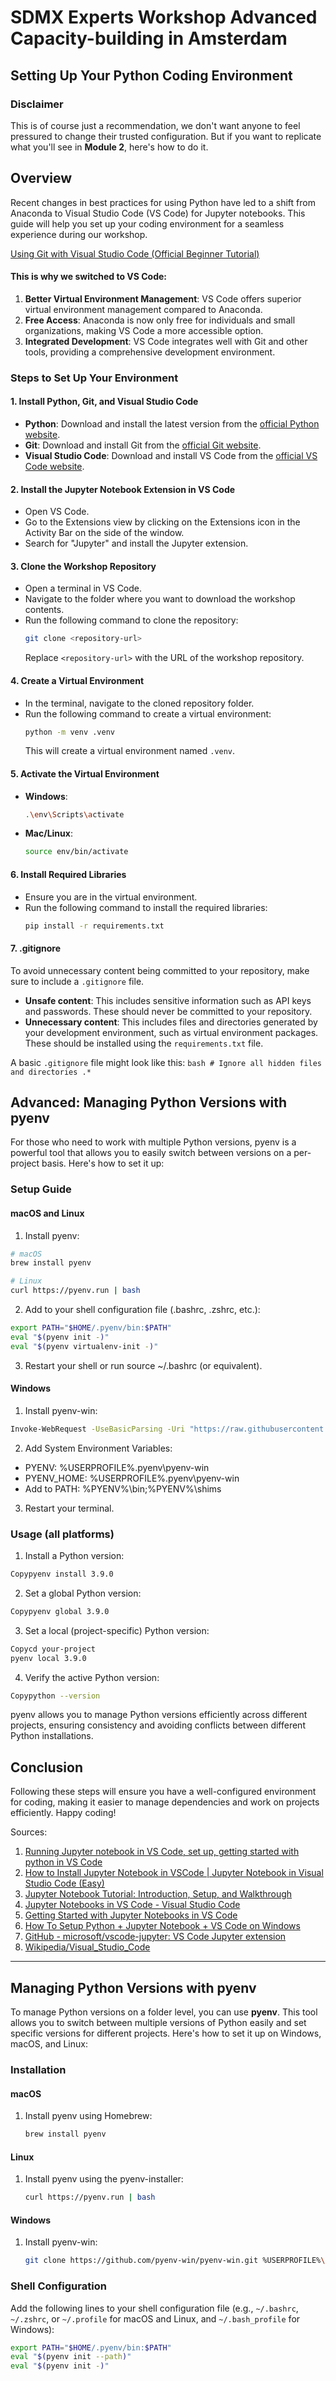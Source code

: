 # SDMX Experts Workshop Advanced Capacity-building in Amsterdam 



## Setting Up Your Python Coding Environment
### Disclaimer
This is of course just a recommendation, we don't want anyone to feel pressured to change their trusted configuration. But if you want to replicate what you'll see in **Module 2**, here's how to do it.
  


## Overview
Recent changes in best practices for using Python have led to a shift from Anaconda to Visual Studio Code (VS Code) for Jupyter notebooks. This guide will help you set up your coding environment for a seamless experience during our workshop.

[Using Git with Visual Studio Code (Official Beginner Tutorial)](https://www.youtube.com/watch?v=i_23KUAEtUM&ab_channel=VisualStudioCode)

#### This is why we switched to VS Code:
1. **Better Virtual Environment Management**: VS Code offers superior virtual environment management compared to Anaconda.
2. **Free Access**: Anaconda is now only free for individuals and small organizations, making VS Code a more accessible option.
3. **Integrated Development**: VS Code integrates well with Git and other tools, providing a comprehensive development environment.

### Steps to Set Up Your Environment

#### 1. Install Python, Git, and Visual Studio Code
- **Python**: Download and install the latest version from the [official Python website](https://www.python.org/downloads/).
- **Git**: Download and install Git from the [official Git website](https://git-scm.com/downloads).
- **Visual Studio Code**: Download and install VS Code from the [official VS Code website](https://code.visualstudio.com/).

#### 2. Install the Jupyter Notebook Extension in VS Code
- Open VS Code.
- Go to the Extensions view by clicking on the Extensions icon in the Activity Bar on the side of the window.
- Search for "Jupyter" and install the Jupyter extension.

#### 3. Clone the Workshop Repository
- Open a terminal in VS Code.
- Navigate to the folder where you want to download the workshop contents.
- Run the following command to clone the repository:
  ```bash
  git clone <repository-url>
  ```
  Replace `<repository-url>` with the URL of the workshop repository.

#### 4. Create a Virtual Environment
- In the terminal, navigate to the cloned repository folder.
- Run the following command to create a virtual environment:
  ```bash
  python -m venv .venv
  ```
  This will create a virtual environment named `.venv`.

#### 5. Activate the Virtual Environment
- **Windows**:
  ```bash
  .\env\Scripts\activate
  ```
- **Mac/Linux**:
  ```bash
  source env/bin/activate
  ```

#### 6. Install Required Libraries
- Ensure you are in the virtual environment.
- Run the following command to install the required libraries:
  ```bash
  pip install -r requirements.txt
  ```
  
#### 7. .gitignore
To avoid unnecessary content being committed to your repository, make sure to include a `.gitignore` file.

- **Unsafe content**: This includes sensitive information such as API keys and passwords. These should never be committed to your repository.
- **Unnecessary content**: This includes files and directories generated by your development environment, such as virtual environment packages. These should be installed using the `requirements.txt` file.

A basic `.gitignore` file might look like this:
    ```bash
    # Ignore all hidden files and directories
    .*
    ```


## Advanced: Managing Python Versions with pyenv
For those who need to work with multiple Python versions, pyenv is a powerful tool that allows you to easily switch between versions on a per-project basis. Here's how to set it up:

### Setup Guide
#### macOS and Linux

1. Install pyenv:
```bash
# macOS
brew install pyenv

# Linux
curl https://pyenv.run | bash
```

2. Add to your shell configuration file (.bashrc, .zshrc, etc.):
```bash
export PATH="$HOME/.pyenv/bin:$PATH"
eval "$(pyenv init -)"
eval "$(pyenv virtualenv-init -)"
```

3. Restart your shell or run source ~/.bashrc (or equivalent).

#### Windows

1. Install pyenv-win:
```bash
Invoke-WebRequest -UseBasicParsing -Uri "https://raw.githubusercontent.com/pyenv-win/pyenv-win/master/pyenv-win/install-pyenv-win.ps1" -OutFile "./install-pyenv-win.ps1"; &"./install-pyenv-win.ps1"
```

2. Add System Environment Variables:

 - PYENV: %USERPROFILE%\.pyenv\pyenv-win
 - PYENV_HOME: %USERPROFILE%\.pyenv\pyenv-win
 - Add to PATH: %PYENV%\bin;%PYENV%\shims

3. Restart your terminal.

### Usage (all platforms)

1. Install a Python version:
```bash
Copypyenv install 3.9.0
```

2. Set a global Python version:
```bash
Copypyenv global 3.9.0
```

3. Set a local (project-specific) Python version:
```bash
Copycd your-project
pyenv local 3.9.0
```

4. Verify the active Python version:
```bash
Copypython --version
```

pyenv allows you to manage Python versions efficiently across different projects, ensuring consistency and avoiding conflicts between different Python installations.



## Conclusion
Following these steps will ensure you have a well-configured environment for coding, making it easier to manage dependencies and work on projects efficiently. Happy coding!

Sources:
1. [Running Jupyter notebook in VS Code, set up, getting started with python in VS Code](https://www.youtube.com/watch?v=9V7AoX0TvSM)
2. [How to Install Jupyter Notebook in VSCode | Jupyter Notebook in Visual Studio Code (Easy)](https://www.youtube.com/watch?v=xS5ZXOC4e6A)
3. [Jupyter Notebook Tutorial: Introduction, Setup, and Walkthrough](https://www.youtube.com/watch?v=HW29067qVWk)
4. [Jupyter Notebooks in VS Code - Visual Studio Code](https://code.visualstudio.com/docs/datascience/jupyter-notebooks)
5. [Getting Started with Jupyter Notebooks in VS Code](https://learn.microsoft.com/en-us/shows/visual-studio-code/getting-started-with-jupyter-notebooks-in-vs-code)
6. [How To Setup Python + Jupyter Notebook + VS Code on Windows](https://www.raillyhugo.com/blog/how-to-setup-python-environment)
7. [GitHub - microsoft/vscode-jupyter: VS Code Jupyter extension](https://github.com/microsoft/vscode-jupyter)
8. [Wikipedia/Visual_Studio_Code](https://en.wikipedia.org/wiki/Visual_Studio_Code)


-----

## Managing Python Versions with pyenv

To manage Python versions on a folder level, you can use **pyenv**. This tool allows you to switch between multiple versions of Python easily and set specific versions for different projects. Here's how to set it up on Windows, macOS, and Linux:

### Installation

#### macOS
1. Install pyenv using Homebrew:
    ```sh
    brew install pyenv
    ```

#### Linux
1. Install pyenv using the pyenv-installer:
    ```sh
    curl https://pyenv.run | bash
    ```

#### Windows
1. Install pyenv-win:
    ```sh
    git clone https://github.com/pyenv-win/pyenv-win.git %USERPROFILE%\.pyenv
    ```

### Shell Configuration

Add the following lines to your shell configuration file (e.g., `~/.bashrc`, `~/.zshrc`, or `~/.profile` for macOS and Linux, and `~/.bash_profile` for Windows):

```sh
export PATH="$HOME/.pyenv/bin:$PATH"
eval "$(pyenv init --path)"
eval "$(pyenv init -)"
```
